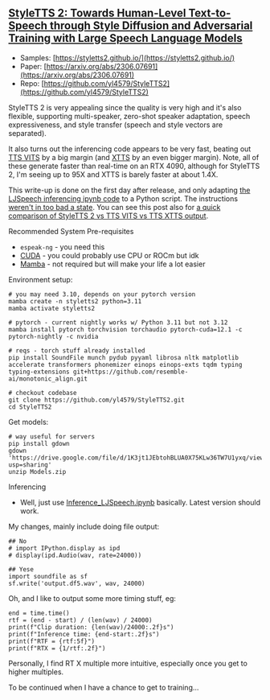 ## [StyleTTS 2: Towards Human-Level Text-to-Speech through Style Diffusion and Adversarial Training with Large Speech Language Models<svg aria-hidden="true" class="octicon octicon-link" height="16" version="1.1" viewbox="0 0 16 16" width="16"></svg>](https://github.com/yl4579/StyleTTS2#styletts-2-towards-human-level-text-to-speech-through-style-diffusion-and-adversarial-training-with-large-speech-language-models)
* Samples: [https://styletts2.github.io/](https://styletts2.github.io/) 
* Paper: [https://arxiv.org/abs/2306.07691](https://arxiv.org/abs/2306.07691) 
* Repo: [https://github.com/yl4579/StyleTTS2](https://github.com/yl4579/StyleTTS2)

StyleTTS 2 is very appealing since the quality is very high and it's also flexible, supporting multi-speaker, zero-shot speaker adaptation, speech expressiveness, and style transfer (speech and style vectors are separated).

It also turns out the inferencing code appears to be very fast, beating out [TTS VITS](https://tts.readthedocs.io/en/latest/models/vits.html) by a big margin (and [XTTS](https://coqui.ai/blog/tts/open_xtts) by an even bigger margin). Note, all of these generate faster than real-time on an RTX 4090, although for StyleTTS 2, I'm seeing up to 95X and XTTS is barely faster at about 1.4X.

This write-up is done on the first day after release, and only adapting [the LJSpeech inferencing ipynb code](https://github.com/yl4579/StyleTTS2/blob/main/Demo/Inference_LJSpeech.ipynb) to a Python script. The instructions [weren't in too bad a state](https://github.com/yl4579/StyleTTS2/blob/main/Demo/Inference_LJSpeech.ipynb). You can see this post also for [a quick comparison of StyleTTS 2 vs TTS VITS vs TTS XTTS output](https://fediverse.randomfoo.net/notice/AaOgprU715gcT5GrZ2).

Recommended System Pre-requisites
* `espeak-ng` - you need this
* [CUDA](https://llm-tracker.info/books/howto-guides/page/nvidia-gpus#bkmrk-cuda-version-hell) - you could probably use CPU or ROCm but idk
* [Mamba](https://github.com/conda-forge/miniforge#mambaforge) - not required but will make your life a lot easier

Environment setup:
```
# you may need 3.10, depends on your pytorch version
mamba create -n styletts2 python=3.11
mamba activate styletts2

# pytorch - current nightly works w/ Python 3.11 but not 3.12
mamba install pytorch torchvision torchaudio pytorch-cuda=12.1 -c pytorch-nightly -c nvidia

# reqs - torch stuff already installed 
pip install SoundFile munch pydub pyyaml librosa nltk matplotlib accelerate transformers phonemizer einops einops-exts tqdm typing typing-extensions git+https://github.com/resemble-ai/monotonic_align.git

# checkout codebase
git clone https://github.com/yl4579/StyleTTS2.git
cd StyleTTS2
```

Get models:
```
# way useful for servers
pip install gdown
gdown 'https://drive.google.com/file/d/1K3jt1JEbtohBLUA0X75KLw36TW7U1yxq/view?usp=sharing'
unzip Models.zip
```

Inferencing
* Well, just use [Inference_LJSpeech.ipynb](https://github.com/yl4579/StyleTTS2/blob/main/Demo/Inference_LJSpeech.ipynb) basically. Latest version should work.

My changes, mainly include doing file output:
```
## No
# import IPython.display as ipd
# display(ipd.Audio(wav, rate=24000))

## Yese
import soundfile as sf
sf.write('output.df5.wav', wav, 24000)
```

Oh, and I like to output some more timing stuff, eg:
```
end = time.time()
rtf = (end - start) / (len(wav) / 24000)
print(f"Clip duration: {len(wav)/24000:.2f}s")
print(f"Inference time: {end-start:.2f}s")
print(f"RTF = {rtf:5f}")
print(f"RTX = {1/rtf:.2f}")
```

Personally, I find RT X multiple more intuitive, especially once you get to higher multiples.

To be continued when I have a chance to get to training...